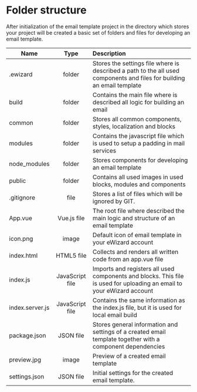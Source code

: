 # Folder structure

After initialization of the email template project in the directory which stores your project will be created a basic set of folders and files for developing an email template. 

| Name            | Type            | Description |
| --------------- |:---------------------:|:-----|
| .ewizard        | folder          | Stores the settings file where is described a path to the all used                                            components and files for building an email template |
| build           | folder          | Contains the main file where is described all logic for building an                                           email  |
| common          | folder          | Stores all common components, styles, localization and blocks  |
| modules         | folder          | Contains the javascript file which is used to setup a padding in mail                                         services |
| node_modules    | folder          | Stores components for developing an email template  |
| public          | folder          | Contains all used images in used blocks, modules and components |
| .gitignore      | file            | Stores a list of files which will be ignored by GIT. |
| App.vue         | Vue.js file     | The root file where described the main logic and structure of an email                                        template |
| icon.png        | image           | Default icon of email template in your eWizard account |
| index.html      | HTML5 file      | Collects and renders all written code from an app.vue file |
| index.js        | JavaScript file | Imports and registers all used components                                                                     and blocks. This file is used for uploading an email to your eWizard                                          account |
| index.server.js | JavaScript file | Contains the same information as the index.js file, but it is used for                                        local email build |
| package.json    | JSON file       | Stores general information and settings of a created email template                                           together with a component dependencies  |
| preview.jpg     | image           | Preview of a created email template   |
| settings.json   | JSON file       | Initial settings for the created email template.   |